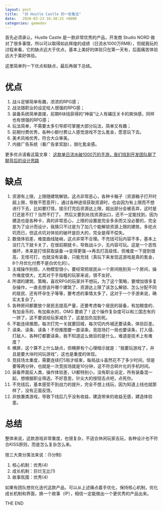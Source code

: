```yaml
---
layout: post
title:  "对 Hustle Castle 的一些看法"
date:   2020-03-23 16:38:25 +0800
categories: gamedev
---
```


首先必须承认，Hustle Castle 是一款非常优秀的产品，开发商 Studio NORD 做对了很多事情，所以可以取得如此辉煌的成绩（日流水1000万RMB），但就我玩的过程来看，它的缺点远大于优点，基本上美好的体验只在第一天有，后面痛苦体验远大于美好体验。

这里简单列一下优点和缺点，最后再做下总结。

# 优点
1. 战斗足够简单有趣，浓浓的RPG感；
2. 战法猎职业的设定给人很强的RPG感；
3. 装备系统简单直接，前期6块钱获得的“神装”让人有碾压关卡的爽快感，同样也有很强的RPG感；
4. 玩法简单，不需要太多引导即可掌握大部分玩法，简单又有趣；
5. 前期付费优秀，各种小额付费让人感觉游戏不怎么氪金，愿意玩下去。
6. 美术风格优秀，符合大众审美。
7. 内接广告系统（看广告拿奖励），弱化氪金感。

更多优点请看这篇文章：
[这款单日流水破1000万的手游，我们找到开发团队聊了聊背后的设计思路](https://mp.weixin.qq.com/s/c7SONnzEbPS85qFLG-7nEQ)

# 缺点
1. 资源有上限，上限随建筑解锁。这点非常恶心，各种卡箱子（资源箱子打开时超上限，导致不愿意开），通过各种途径获取资源时，也会因为有上限而不想进行下去，比如要打怪，提示打完后资源达上限，超出部分会被丢弃，这时是打还是不打？当然不打了。 然后又要到处找资源出口，还不一定能找到，因为建造也是各种卡，真的非常恶心，上限的设置是完全多余而又没必要的，完全是为了设计而设计，我猜只不过是为了加几个能解锁资源上限的建筑，多挖点坑而已，但这点坑对体验的破坏是巨大的，完全是得不偿失。
2. 数值体验差，难度曲线陡峭，这点非常不合理。不充钱可玩内容不多，基本上没打几下就卡关了，在很前期就卡，导致战斗少，无内容可玩。这是一个恶性循环，本来是打怪获取装备-->变得更强-->再去打高级怪，但难度一下提到很高，无怪可打，也就没有装备，只能充钱（真玩下来发现这游戏是真的氪金，8个月优化付费不是白优化的）。
3. 主城操作别扭，人物模型很小，要经常把居民从一个房间拖到另一个房间，操作难度很大，尤其对于手指粗的玩家来说，很不友好。
4. 所谓的建筑、策略，喜欢RPG的玩家并不想玩，为了这个策略，要增加很多复杂操作，一直去想该升哪个建筑了、资源达上限了该怎么解锁、怎么分配不同的居民、还有怀孕生子等等，要考虑的事情太多了，这对于一个手游来说，确实太复杂了。
5. 各种房间都要放个居民去提高产量，还要考虑每个居民的装备，有加粮食的、有加金币的、有加紫水的，OMG 要疯了！这个操作复杂度可以和三国志有的一拼了，这不要说给玩家减负了，这是加负加到死。
6. 不能连续推图，每次打完一关就要回城，每次切内外城还要读条，体验巨差。
7. 读条、读条、读条！不但推图要一直读条，竞技场打一局也要读条，打入侵、打敌人、各种打都要读条，我不知道这么做目的是什么，难道是技术上有难度？
8. 横屏，这个算不上什么缺点，但横屏有个心理暗示就是：“我要玩游戏了，并且是要大块时间玩游戏”，这也是重度的体现。
9. 竞技场太重度，需要连续打5局才结束，每局战斗虽然花不了多少时间，但是要等两分钟，也就是一次竞技场就是10分钟，这不符合碎片化的手机时间。
10. 装备界面反人类，操作体验差，UI都特别小，没有职业设定，所有装备混一起，想根据职业筛选，不好意思，针尖大的按钮去点吧，点死你。
11. 不充钱后，基本感受不到战力的提升，完全不想上线玩，因为知道上线也就那样了，没有正面反馈。
12. 非放置类游戏，导致下线后几乎没有收益，建造带来的收益无感，建造体验差。

# 总结
整体来说，这款游戏非常重度，也很复杂，不适合休闲玩家去玩，各种设计也不符合KISS原则，而是怎么复杂怎么来。

按三大类分类法来说：(5分制)
1. 核心机制：优秀(4)
2. 成长机制：巨烂无比(1)
3. 故事氛围：优秀(4)

如果有团队想优化迭代这款产品，可以从上述痛点着手优化，保持核心机制，优化成长机制和界面，换一个故事（IP），相信一定能做出一个更优秀的产品出来。

THE END
